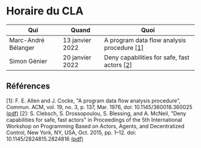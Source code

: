 # Horaire du CLA

| Qui                 | Quand           | Quoi                                              |
|---------------------|-----------------|---------------------------------------------------|
| Marc-André Bélanger | 13 janvier 2022 | A program data flow analysis procedure [[1]](#1)  |
| Simon Génier        | 20 janvier 2022 | Deny capabilities for safe, fast actors [[2]](#2) |

## Références

<a id="1">[1]:</a> F. E. Allen and J. Cocke, "A program data flow analysis procedure", Commun. ACM, vol. 19, no. 3, p. 137, Mar. 1976, doi: 10.1145/360018.360025 [(pdf)](articles/A_program_data_flow_analysis_procedure.pdf)
<a id="2">[2]:</a> S. Clebsch, S. Drossopoulou, S. Blessing, and A. McNeil, "Deny capabilities for safe, fast actors" in Proceedings of the 5th International Workshop on Programming Based on Actors, Agents, and Decentralized Control, New York, NY, USA, Oct. 2015, pp. 1–12. doi: 10.1145/2824815.2824816 [(pdf)](articles/Deny_capabilities_for_safe_fast_actors.pdf)
